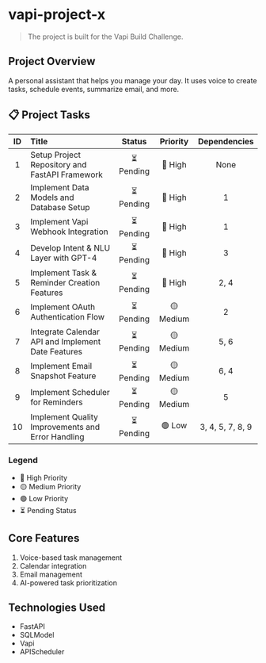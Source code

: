 # vapi-project-x

> The project is built for the Vapi Build Challenge.

## Project Overview

A personal assistant that helps you manage your day. It uses voice to create tasks, schedule events, summarize email, and more.

## 📋 Project Tasks

| ID | Title | Status | Priority | Dependencies |
|:--:|:------|:------:|:--------:|:------------:|
| 1 | Setup Project Repository and FastAPI Framework | ⏳ Pending | 🔴 High | None |
| 2 | Implement Data Models and Database Setup | ⏳ Pending | 🔴 High | 1 |
| 3 | Implement Vapi Webhook Integration | ⏳ Pending | 🔴 High | 1 |
| 4 | Develop Intent & NLU Layer with GPT-4 | ⏳ Pending | 🔴 High | 3 |
| 5 | Implement Task & Reminder Creation Features | ⏳ Pending | 🔴 High | 2, 4 |
| 6 | Implement OAuth Authentication Flow | ⏳ Pending | 🟡 Medium | 2 |
| 7 | Integrate Calendar API and Implement Date Features | ⏳ Pending | 🟡 Medium | 5, 6 |
| 8 | Implement Email Snapshot Feature | ⏳ Pending | 🟡 Medium | 6, 4 |
| 9 | Implement Scheduler for Reminders | ⏳ Pending | 🟡 Medium | 5 |
| 10 | Implement Quality Improvements and Error Handling | ⏳ Pending | 🟢 Low | 3, 4, 5, 7, 8, 9 |

### Legend
- 🔴 High Priority
- 🟡 Medium Priority
- 🟢 Low Priority
- ⏳ Pending Status


## Core Features

1. Voice-based task management
2. Calendar integration
3. Email management
4. AI-powered task prioritization

## Technologies Used

- FastAPI
- SQLModel
- Vapi
- APIScheduler

